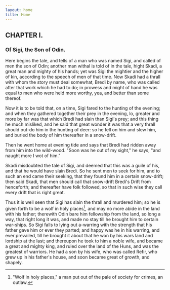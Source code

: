 ```yaml
---
layout: home
title: Home
---
```

## CHAPTER I. 
### Of Sigi, the Son of Odin.

Here begins the tale, and tells of a man who was named Sigi, and called of 
men the son of Odin; another man withal is told of in the tale, hight
Skadi, a great man and mighty of his hands; yet was Sigi the mightier and
the higher of kin, according to the speech of men of that time. Now Skadi
had a thrall with whom the story must deal somewhat, Bredi by name, who
was called after that work which he had to do; in prowess and might of
hand he was equal to men who were held more worthy, yea, and better than
some thereof.

Now it is to be told that, on a time, Sigi fared to the hunting of the
evening; and when they gathered together their prey in the evening, lo,
greater and more by far was that which Bredi had slain than Sigi's prey;
and this thing he much misliked, and he said that great wonder it was that
a very thrall should out-do him in the hunting of deer: so he fell on him
and slew him, and buried the body of him thereafter in a snow-drift.

Then he went home at evening tide and says that Bredi had ridden away from
him into the wild-wood. "Soon was he out of my sight," he says, "and
naught more I wot of him."

Skadi misdoubted the tale of Sigi, and deemed that this was a guile of
his, and that he would have slain Bredi. So he sent men to seek for him,
and to such an end came their seeking, that they found him in a certain
snow-drift; then said Skadi, that men should call that snow-drift Bredi's
Drift from henceforth; and thereafter have folk followed, so that in such
wise they call every drift that is right great.

Thus it is well seen that Sigi has slain the thrall and murdered him; so
he is given forth to be a wolf in holy places[^1], and may no more abide
in the land with his father; therewith Odin bare him fellowship from the
land, so long a way, that right long it was, and made no stay till he
brought him to certain war-ships. So Sigi falls to lying out a-warring
with the strength that his father gave him or ever they parted; and happy
was he in his warring, and ever prevailed, till he brought it about that
he won by his wars land and lordship at the last; and thereupon he took to
him a noble wife, and became a great and mighty king, and ruled over the
land of the Huns, and was the greatest of warriors. He had a son by his
wife, who was called Refir, who grew up in his father's house, and soon
became great of growth, and shapely.

[^1]: "Wolf in holy places," a man put out of the pale of society for crimes, an outlaw.




[//begin]: # "Autogenerated link references for markdown compatibility"
[Exocore Installation Instructions|no code instructions]: <_articles/Exocore Installation Instructions> "Exocore Installation Instructions"
[Writing with Exocore Syntax|here]: <_articles/Writing with Exocore Syntax> "Writing with Exocore Syntax"
[Using your Exocore#Using Metadata|metadata section]: <_articles/Using your Exocore> "Using your Exocore"
[Exocore Installation Instructions#1. Deploy your own Exocore to the Web|here]: <_articles/Exocore Installation Instructions> "Exocore Installation Instructions"
[Writing with Exocore Syntax]: <_articles/Writing with Exocore Syntax> "Writing with Exocore Syntax"
[Exocore Installation Instructions#Create Github Account|documentation]: <_articles/Exocore Installation Instructions> "Exocore Installation Instructions"
[//end]: # "Autogenerated link references"